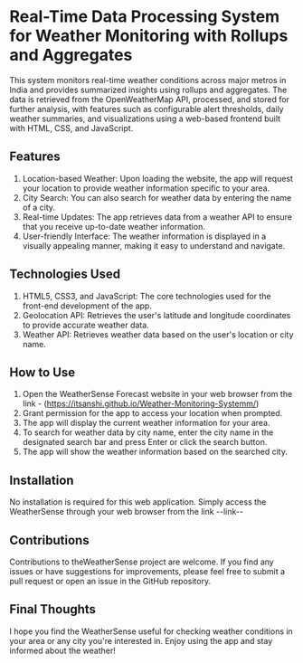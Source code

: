 # Real-Time Data Processing System for Weather Monitoring with Rollups and Aggregates

This system monitors real-time weather conditions across major metros in India and provides summarized insights using rollups and aggregates. The data is retrieved from the OpenWeatherMap API, processed, and stored for further analysis, with features such as configurable alert thresholds, daily weather summaries, and visualizations using a web-based frontend built with HTML, CSS, and JavaScript.

## Features

1. Location-based Weather: Upon loading the website, the app will request your location to provide weather information specific to your area.
2. City Search: You can also search for weather data by entering the name of a city.
3. Real-time Updates: The app retrieves data from a weather API to ensure that you receive up-to-date weather information.
4. User-friendly Interface: The weather information is displayed in a visually appealing manner, making it easy to understand and navigate.

## Technologies Used

1. HTML5, CSS3, and JavaScript: The core technologies used for the front-end development of the app.
2. Geolocation API: Retrieves the user's latitude and longitude coordinates to provide accurate weather data.
3. Weather API: Retrieves weather data based on the user's location or city name.

## How to Use

1. Open the WeatherSense Forecast website in your web browser from the link - (https://itsanshi.github.io/Weather-Monitoring-Systemm/)
2. Grant permission for the app to access your location when prompted.
3. The app will display the current weather information for your area.
4. To search for weather data by city name, enter the city name in the designated search bar and press Enter or click the search button.
5. The app will show the weather information based on the searched city.

## Installation

No installation is required for this web application. Simply access the WeatherSense through your web browser from the link --link--

## Contributions

Contributions to theWeatherSense project are welcome. If you find any issues or have suggestions for improvements, please feel free to submit a pull request 
or open an issue in the GitHub repository.

## Final Thoughts

I hope you find the WeatherSense useful for checking weather conditions in your area or any city you're interested in. 
Enjoy using the app and stay informed about the weather!

